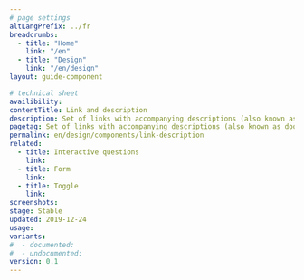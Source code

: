 ```yaml
---
# page settings
altLangPrefix: ../fr
breadcrumbs:
  - title: "Home"
    link: "/en"
  - title: "Design"
    link: "/en/design"
layout: guide-component

# technical sheet
availibility:
contentTitle: Link and description
description: Set of links with accompanying descriptions (also known as doormats).
pagetag: Set of links with accompanying descriptions (also known as doormats).
permalink: en/design/components/link-description
related:
  - title: Interactive questions
    link:
  - title: Form
    link:
  - title: Toggle
    link:
screenshots:
stage: Stable
updated: 2019-12-24
usage:
variants:
#  - documented:
#  - undocumented:
version: 0.1
---
```

<!-- Content -->
